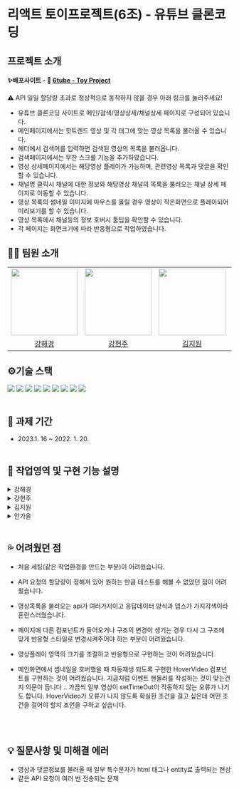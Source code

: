 # 리액트 토이프로젝트(6조) - 유튜브 클론코딩

## 프로젝트 소개

#### ✨배포사이트 - 🔗 [6tube - Toy Project](https://6tube.netlify.app/)

⚠️ API 일일 할당량 초과로 정상적으로 동작하지 않을 경우 아래 링크를 눌러주세요!
<br />

- 유튜브 클론코딩 사이트로 메인/검색/영상상세/채널상세 페이지로 구성되어 있습니다.
- 메인페이지에서는 핫트렌드 영상 및 각 태그에 맞는 영상 목록을 불러올 수 있습니다.
- 헤더에서 검색어를 입력하면 검색된 영상의 목록을 불러옵니다.
- 검색페이지에서는 무한 스크롤 기능을 추가하였습니다.
- 영상 상세페이지에서는 해당영상 플레이가 가능하며, 관련영상 목록과 댓글을 확인할 수 있습니다.
- 채널명 클릭시 채널에 대한 정보와 해당영상 채널의 목록을 불러오는 채널 상세 페이지로 이동할 수 있습니다.
- 영상 목록의 썸네일 이미지에 마우스를 올릴 경우 영상이 작은화면으로 플레이되어 미리보기를 할 수 있습니다.
- 영상 목록에서 채널등의 정보 호버시 툴팁을 확인할 수 있습니다.
- 각 페이지는 화면크기에 따라 반응형으로 작업하였습니다.

## 👩‍💻 팀원 소개

<table>
  <tbody>
    <tr>
  <td align="center"><a href="https://github.com/hae9"><img src="https://avatars.githubusercontent.com/u/108416023?v=4" width="150px;" /></a></td>
  <td align="center"><a href="https://github.com/iziz9"><img src="https://avatars.githubusercontent.com/u/106734517?v=4" width="150px;" /></a></td>
  <td align="center"><a href="https://github.com/zwonkim"><img src="https://avatars.githubusercontent.com/u/103507999?v=4" width="150px;" /></a></td>
  <td align="center"><a href="https://github.com/autumnly1007"><img src="https://avatars.githubusercontent.com/u/87680906?v=4" width="150px;" /></a></td>
  </tr>
  <tr>
  <td align="center"><a href="https://github.com/hae9">강해경</a></td>
  <td align="center"><a href="https://github.com/iziz9">강현주</a></td>
  <td align="center"><a href="https://github.com/zwonkim">김지원</a></td>
  <td align="center"><a href="https://github.com/autumnly1007">안가을</a></td>
 </tr>
  </tbody>
</table>

## ⚙기술 스택

<div>
<img src="https://img.shields.io/badge/React-61DAFB?style=for-the-badge&logo=React&logoColor=black">
<img src="https://img.shields.io/badge/vite-646CFF?style=for-the-badge&logo=vite&logoColor=white">
<img src="https://img.shields.io/badge/Axios-5A29E4?style=for-the-badge&logo=Axios&logoColor=white">
<img src="https://img.shields.io/badge/tailwind css-06B6D4?style=for-the-badge&logo=tailwindcss&logoColor=white">
<img src="https://img.shields.io/badge/github-181717?style=for-the-badge&logo=github&logoColor=white">
<img src="https://img.shields.io/badge/netlify-00C7B7?style=for-the-badge&logo=netlify&logoColor=white">
<img src="https://img.shields.io/badge/.env-ECD53F?style=for-the-badge&logo=dotenv&logoColor=black">
<img src="https://img.shields.io/badge/prettier-F7B93E?style=for-the-badge&logo=prettier&logoColor=black">
<img src="https://img.shields.io/badge/eslint-4B32C3?style=for-the-badge&logo=eslint&logoColor=white">
<br /><br />
</div>

## 📆 과제 기간

- 2023.1. 16 ~ 2022. 1. 20.
  <br/><br/>

## 📌 작업영역 및 구현 기능 설명

<details><summary>강해경</summary>
<br/>
<ul>
<li><b>헤더와 사이드바</b>
<br/>
반응형 디자인에 초점을 맞춰 헤더와 사이드바를 구현했습니다.
</li>
<li><b>상세페이지 동영상 플레이 구간</b>
<br/>
iframe태그를 이용해 해당영상을 플레이하고 채널과 영상에 대한 정보를 화면에 출력했습니다.</li>
<li><b>메인페이지 태그별 버튼</b>
<br/>
메인페이지에서 해당 태그별 영상목록을 불러올 수 있는 버튼을 구현했습니다. 
'전체'와 '최근업로드된동영상' 클릭시에는 핫트렌드 영상을 불러오고 이 외 버튼은 해당내용을 검색했을 경우 나오는 영상목록을 출력해 줍니다.
</li>
</ul>
  <h4>

</details>
<details><summary>강현주</summary>
<br/>
<ul>
<li><b>상세페이지 관련 동영상 사이드바</b>
<br/>
현재 재생중인 영상과 관련된 영상 리스트가 출력되도록 구현했습니다.
</li>
<li><b>상세페이지 댓글 섹션</b>
<br/>
현재 재생중인 영상의 댓글과 작성자 정보가 출력되도록 구현했습니다.</li>
</ul>
</details>
<details><summary>김지원</summary>
<br/>
<ul>
<li><b>메인화면</b>
<br/>
반응형 디자인에 초점을 맞춰 영상 목록을 구현했습니다.
썸네일 이미지에 마우스가 호버될 경우 영상이 자동재생됩니다.
</li>
<li><b>채널 페이지</b>
<br/>
채널 타이틀을 클릭할 경우 채널의 상세 페이지로 이동합니다.
주어진 API를 이용해 채널 정보, 해당 채널의 플레이리스트를 보여주고 있습니다.</li>
</ul>
</details>
<details><summary>안가을</summary>
*Write here!*
</details>
  <br/>

## 💦 어려웠던 점

- 처음 세팅(같은 작업환경을 만드는 부분)이 어려웠습니다.
- API 요청의 할당량이 정해져 있어 원하는 만큼 테스트를 해볼 수 없었던 점이 어려웠습니다.
- 영상목록을 불러오는 api가 여러가지이고 응답데이터 양식과 뎁스가 가지각색이라 혼란스러웠습니다.
- 페이지에 다른 컴포넌트가 들어오거나 구조의 변경이 생기는 경우 다시 그 구조에 맞게 반응형 스타일로 변경시켜주어야 하는 부분이 어려웠습니다.
- 영상플레이 영역의 크기를 조절하고 반응형으로 구현하는 것이 어려웠습니다.
- 메인화면에서 썸네일을 호버했을 때 자동재생 되도록 구현한 HoverVideo 컴포넌트를 구현하는 것이 어려웠습니다. 지금처럼 이벤트 핸들러를 작성하는 것이 맞는건지 의문이 듭니다 .. 가끔씩 일부 영상이 setTimeOut이 작동하지 않는 오류가 나기도 합니다. HoverVideo가 오류가 나지 않도록 확실한 조건을 걸고 싶은데 어떤 조건을 걸어야 할지 조언을 구하고 싶습니다.

  <br/><br/>

## 💡 질문사항 및 미해결 에러

- 영상과 댓글정보를 불러올 때 일부 특수문자가 html 태그나 entity로 출력되는 현상
- 같은 API 요청이 여러 번 전송되는 문제
